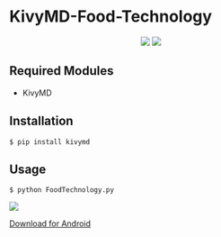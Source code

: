 # KivyMD-Food-Technology

<p align="center">
  <img src="https://img.shields.io/badge/license-MIT-blue.svg">
  <img src="https://img.shields.io/badge/Made with-KivyMD-green.svg">
</p>

## Required Modules
* KivyMD

## Installation
```
$ pip install kivymd
```

## Usage
```
$ python FoodTechnology.py
```
![](https://github.com/gowtham758550/KivyMD-Food-Technology/blob/master/Demo/2020_07_21_20_13_09.gif)


[Download for Android](https://drive.google.com/file/d/1VD9zk3noYR3YmFiL4WztWYHOijmbwVTv/view?usp=drivesdk) 

